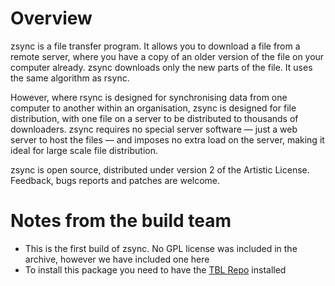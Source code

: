 Overview
===

zsync is a file transfer program. It allows you to download a file from a remote server, where you have a copy of an older version of the file on your computer already. zsync downloads only the new parts of the file. It uses the same algorithm as rsync. 

However, where rsync is designed for synchronising data from one computer to another within an organisation, zsync is designed for file distribution, with one file on a server to be distributed to thousands of downloaders. zsync requires no special server software — just a web server to host the files — and imposes no extra load on the server, making it ideal for large scale file distribution.

zsync is open source, distributed under version 2 of the Artistic License. Feedback, bugs reports and patches are welcome.

Notes from the build team
===
- This is the first build of zsync. No GPL license was included in the archive, however we have included one here
- To install this package you need to have the [TBL Repo](https://tbl.mirrors.theom.nz/BuildService/7/x86_64/tbl-release-7-0.noarch.rpm) installed
